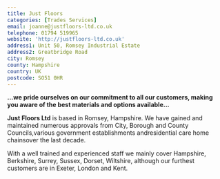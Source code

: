 ```yaml
---
title: Just Floors
categories: [Trades Services]
email: joanne@justfloors-ltd.co.uk
telephone: 01794 519965
website: 'http://justfloors-ltd.co.uk'
address1: Unit 50, Romsey Industrial Estate
address2: Greatbridge Road
city: Romsey
county: Hampshire
country: UK
postcode: SO51 0HR
---
```

**...we pride ourselves on our commitment to all our customers, making you aware of the best materials and options available...**

**Just Floors Ltd** is based in Romsey, Hampshire. We have gained and maintained numerous approvals from City, Borough and County Councils,various government establishments andresidential care home chainsover the last decade.

With a well trained and experienced staff we mainly cover Hampshire, Berkshire, Surrey, Sussex, Dorset, Wiltshire, although our furthest customers are in Exeter, London and Kent.

